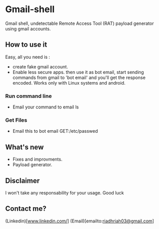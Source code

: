 # Gmail-shell
Gmail shell, undetectable Remote Access Tool (RAT) payload generator using gmail accounts.

## How to use it

Easy, all you need is :
- create fake gmail account.
- Enable less secure apps.
then use it as bot email, start sending commands from gmail to 'bot email' and you'll get the response encoded. Works only with Linux systems and android.

### Run command line
- Email your command to email
	ls

### Get Files 
- Email this to bot email
	GET:/etc/passwed

## What's new 

- Fixes and improvments.
- Payload generator.
## Disclaimer
I won't take any responsability for your usage. Good luck

## Contact me?
(Linkedin)[www.linkedin.com/]
(Email)[emailto:riadhriah03@gmail.com]
